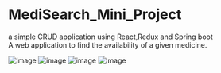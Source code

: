 # MediSearch_Mini_Project
a simple CRUD application using React,Redux and Spring boot <br>
A web application to find the availability of a given medicine.

![image](https://github.com/WijesooriyaHD/MediSearch/assets/86120874/2c4c8bce-f2f6-476d-a81b-8ee4366a4a6a)
![image](https://github.com/WijesooriyaHD/MediSearch/assets/86120874/b6c40da5-02f4-4724-9e78-bc33bad3820b)
![image](https://github.com/WijesooriyaHD/MediSearch/assets/86120874/1c959884-7d18-4dd7-8eef-b90db38ffccf)
![image](https://github.com/WijesooriyaHD/MediSearch/assets/86120874/bbfb1e9c-9f78-49bc-91b4-a50c1664b84c)



